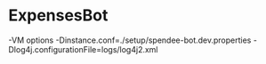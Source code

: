 # ExpensesBot

-VM options -Dinstance.conf=./setup/spendee-bot.dev.properties -Dlog4j.configurationFile=logs/log4j2.xml
